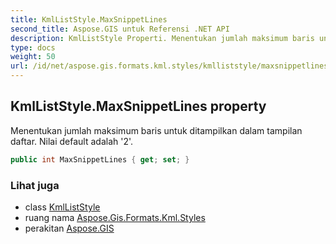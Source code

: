 ```yaml
---
title: KmlListStyle.MaxSnippetLines
second_title: Aspose.GIS untuk Referensi .NET API
description: KmlListStyle Properti. Menentukan jumlah maksimum baris untuk ditampilkan dalam tampilan daftar. Nilai default adalah 2.
type: docs
weight: 50
url: /id/net/aspose.gis.formats.kml.styles/kmlliststyle/maxsnippetlines/
---
```

## KmlListStyle.MaxSnippetLines property

Menentukan jumlah maksimum baris untuk ditampilkan dalam tampilan daftar. Nilai default adalah '2'.

```csharp
public int MaxSnippetLines { get; set; }
```

### Lihat juga

* class [KmlListStyle](../)
* ruang nama [Aspose.Gis.Formats.Kml.Styles](../../kmlliststyle/)
* perakitan [Aspose.GIS](../../../)


